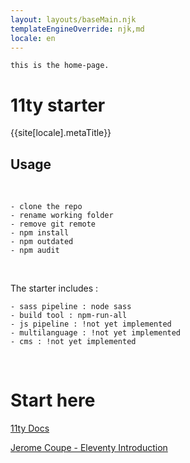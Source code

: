 ```yaml
---
layout: layouts/baseMain.njk
templateEngineOverride: njk,md
locale: en
---
```

`this is the home-page.`

# 11ty starter

{{site[locale].metaTitle}}

## Usage
<br/>

``` 
- clone the repo
- rename working folder
- remove git remote
- npm install
- npm outdated
- npm audit
```
<br/>

The starter includes :

    - sass pipeline : node sass
    - build tool : npm-run-all
    - js pipeline : !not yet implemented
    - multilanguage : !not yet implemented
    - cms : !not yet implemented

<br/>

# Start here
<a href="https://www.11ty.dev/docs/" target="_blank" rel="noopener">11ty Docs</a>

<a href="https://github.com/jeromecoupe/iad_eleventy_introduction/blob/master/eleventy_introduction_en.md" target="_blank" rel="noopener">Jerome Coupe - Eleventy Introduction</a>